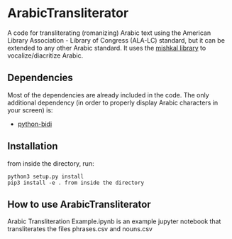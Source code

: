 ArabicTransliterator
======

A code for transliterating (romanizing) Arabic text using the American Library Association - Library of Congress (ALA-LC) standard, but it can be extended
to any other Arabic standard. It uses the [mishkal library](https://github.com/linuxscout/mishkal) to vocalize/diacritize Arabic.

Dependencies
-------------
Most of the dependencies are already included in the code. The only additional dependency (in order to properly display Arabic characters in your screen) is:

+ [python-bidi](https://pypi.python.org/pypi/python-bidi)

Installation
------------
from inside the directory, run:

    python3 setup.py install
    pip3 install -e . from inside the directory

How to use ArabicTransliterator
-------------------------------
Arabic Transliteration Example.ipynb is an example jupyter notebook that transliterates the files phrases.csv and nouns.csv
